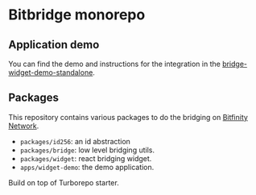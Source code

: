 # Bitbridge monorepo

## Application demo

You can find the demo and instructions for the integration in the [bridge-widget-demo-standalone](https://github.com/bitfinity-network/bridge-widget-demo-standalone).

## Packages

This repository contains various packages to do the bridging on [Bitfinity Network](https://bitfinity.network/).

- `packages/id256`: an id abstraction
- `packages/bridge`: low level bridging utils.
- `packages/widget`: react bridging widget.
- `apps/widget-demo`: the demo application.

Build on top of Turborepo starter.

